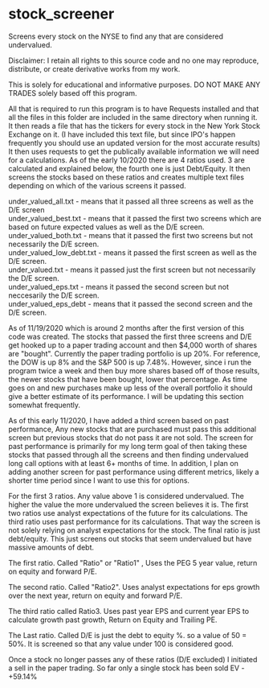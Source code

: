 # stock_screener
Screens every stock on the NYSE to find any that are considered undervalued.

Disclaimer:
  I retain all rights to this source code and no one may reproduce, distribute, or create derivative works from my work.
  
  This is solely for educational and informative purposes. DO NOT MAKE ANY TRADES solely based off this program.


All that is required to run this program is to have Requests installed and that all the files in this folder are included in the same directory when running it. It then
reads a file that has the tickers for every stock in the New York Stock Exchange on it. (I have included this text file, but since IPO's happen frequently you should 
use an updated version for the most accurate results) It then uses requests to get the publically available information we will need for a calculations. As of the early 
10/2020 there are 4 ratios used. 3 are calculated and explained below, the fourth one is just Debt/Equity. It then screens the stocks based on these ratios and creates
multiple text files depending on which of the various screens it passed.

under_valued_all.txt - means that it passed all three screens as well as the D/E screen             
under_valued_best.txt  - means that it passed the first two screens which are based on future expected values as well as the D/E screen.  
under_valued_both.txt - means that it passed the first two screens but not necessarily the D/E screen.      
under_valued_low_debt.txt  - means it passed the first screen as well as the D/E screen.         
under_valued.txt  - means it passed just the first screen but not necessarily the D/E screen.       
under_valued_eps.txt - means it passed the second screen but not neccesarily the D/E screen.      
under_valued_eps_debt - means that it passed the second screen and the D/E screen.

As of 11/19/2020 which is around 2 months after the first version of this code was created. The stocks that passed the first three screens and D/E get hooked up to a 
paper trading account and then $4,000 worth of shares are "bought". Currently the paper trading portfolio is up 20%. For reference, the DOW is up  8% and the S&P 500 is up 7.48%. However, since i run the program twice a week and then buy more shares based off of those results, the newer stocks that have been bought, lower that percentage. As time goes on and new purchases make up less of the overall portfolio it should give a better estimate of its performance. I will be updating this section somewhat frequently.

As of this early 11/2020, I have added a third screen based on past performance, Any new stocks that are purchased must pass this additional screen but previous stocks that do not pass it are not sold. The screen for past performance is primarily for my long term goal of then taking these
stocks that passed through all the screens and then finding undervalued long call options with at least 6+ months of time. In addition, I plan on adding another
screen for past performance using different metrics, likely a shorter time period since I want to use this for options.

For the first 3 ratios. Any value above 1 is considered undervalued. The higher the value the more undervalued the screen believes it is. 
The first two ratios use analyst expectations of the future for its calculations. The third ratio uses past performance for its calculations. 
That way the screen is not solely relying on analyst expectations for the stock. The final ratio is just debt/equity. This just screens out stocks that
seem undervalued but have massive amounts of debt. 

The first ratio. Called "Ratio" or "Ratio1" , Uses the PEG 5 year value, return on equity and forward P/E. 

The second ratio. Called "Ratio2". Uses analyst expectations for eps growth over the next year, return on equity and forward P/E. 

The third ratio called Ratio3. Uses past year EPS and current year EPS to calculate growth past growth, Return on Equity and Trailing PE. 

The Last ratio. Called D/E is just the debt to equity %. so a value of 50 = 50%. It is screened so that any value under 100 is considered good. 

Once a stock no longer passes any of these ratios (D/E excluded) I initiated a sell in the paper trading. So far only a single stock has been sold
EV - +59.14%
